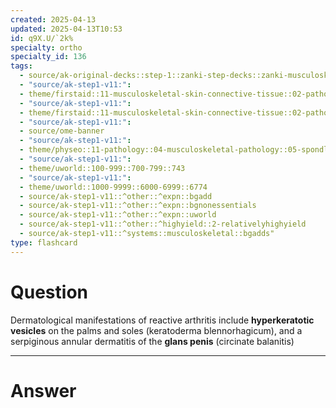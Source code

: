 ```yaml
---
created: 2025-04-13
updated: 2025-04-13T10:53
id: q9X.U/`2k%
specialty: ortho
specialty_id: 136
tags:
  - source/ak-original-decks::step-1::zanki-step-decks::zanki-musculoskeletal::musculoskeletal-pathology
  - "source/ak-step1-v11:": 
  - theme/firstaid::11-musculoskeletal-skin-connective-tissue::02-pathology::22-seronegative-spondyloarthropathies
  - "source/ak-step1-v11:": 
  - theme/firstaid::11-musculoskeletal-skin-connective-tissue::02-pathology::22-seronegative-spondyloarthropathies::reactive-arthritis
  - "source/ak-step1-v11:": 
  - source/ome-banner
  - "source/ak-step1-v11:": 
  - theme/physeo::11-pathology::04-musculoskeletal-pathology::05-spondlyoarthropathies
  - "source/ak-step1-v11:": 
  - theme/uworld::100-999::700-799::743
  - "source/ak-step1-v11:": 
  - theme/uworld::1000-9999::6000-6999::6774
  - source/ak-step1-v11::^other::^expn::bgadd
  - source/ak-step1-v11::^other::^expn::bgnonessentials
  - source/ak-step1-v11::^other::^expn::uworld
  - source/ak-step1-v11::^other::^highyield::2-relativelyhighyield
  - source/ak-step1-v11::^systems::musculoskeletal::bgadds"
type: flashcard
---
```


# Question
Dermatological manifestations of reactive arthritis include **hyperkeratotic vesicles** on the palms and soles (keratoderma blennorhagicum), and a serpiginous annular dermatitis of the **glans penis** (circinate balanitis)

---

# Answer
